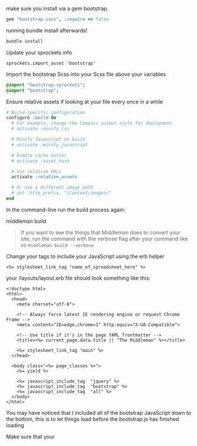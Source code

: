 make sure you install via a gem bootstrap.

```ruby
gem "bootstrap-sass", :require => false
```

running bundle install afterwards!

```bash
bundle install
```

Update your sprockets info

```sprockets.import_asset 'bootstrap'```

Import the bootstrap Scss into your Scss file above your variables

```sass
@import "bootstrap-sprockets";
@import "bootstrap";
```

Ensure relative assets if looking at your file every once in a while
```ruby
# Build-specific configuration
configure :build do
  # For example, change the Compass output style for deployment
  # activate :minify_css

  # Minify Javascript on build
  # activate :minify_javascript

  # Enable cache buster
  # activate :asset_hash

  # Use relative URLs
  activate :relative_assets

  # Or use a different image path
  # set :http_prefix, "/Content/images/"
end
```

In the command-line run the build process again:

middleman build

> If you want to see the things that Middleman does to convert your site, run the command with the verbose flag after your command like so ```middleman build --verbose```

Change your tags to include your JavaScript using the erb helper

```<%= stylesheet_link_tag "name_of_spreadsheet_here" %> ```

your /layouts/layout.erb file should look something like this:

```erb
<!doctype html>
<html>
  <head>
    <meta charset="utf-8">
    
    <!-- Always force latest IE rendering engine or request Chrome Frame -->
    <meta content="IE=edge,chrome=1" http-equiv="X-UA-Compatible">
    
    <!-- Use title if it's in the page YAML frontmatter -->
    <title><%= current_page.data.title || "The Middleman" %></title>
    
    <%= stylesheet_link_tag "main" %>
  </head>
  
  <body class="<%= page_classes %>">
    <%= yield %>
    
    <%= javascript_include_tag  "jquery" %>
    <%= javascript_include_tag  "bootstrap" %>
    <%= javascript_include_tag  "all" %>
  </body>
</html>
```

You may have noticed that I included all of the bootstrap JavaScript down to the bottom, this is to let things load before the bootstrap.js has finished loading

Make sure that your